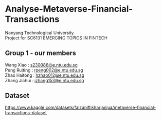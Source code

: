 # Analyse-Metaverse-Financial-Transactions
Nanyang Technological University <br>
Project for SC6131 EMERGING TOPICS IN FINTECH <br>
## Group 1 - our members<br>
Wang Xiao : s230086@e.ntu.edu.sg <br>
Peng Ruiting : rpeng002@e.ntu.edu.sg <br>
Zhao Haitong : hzhao012@e.ntu.edu.sg <br>
Zhang Jiahui : jzhang153@e.ntu.edu.sg <br>
## Dataset
https://www.kaggle.com/datasets/faizaniftikharjanjua/metaverse-financial-transactions-dataset <br>
